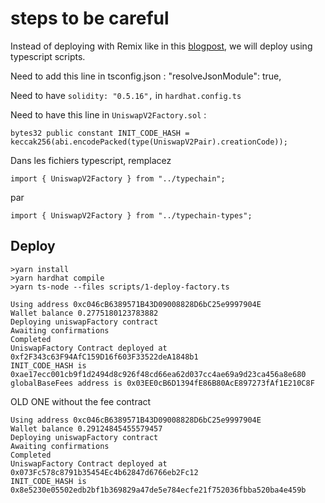 # steps to be careful

Instead of deploying with Remix like in this [blogpost](https://medium.com/@maxime.atton/fork-uniswap-v2-smart-contracts-ui-on-remix-e885d6cea176), we will deploy using typescript scripts.

Need to add this line in tsconfig.json :   "resolveJsonModule": true,


Need to have `solidity: "0.5.16",` in `hardhat.config.ts`

Need to have this line in `UniswapV2Factory.sol` : 

```
bytes32 public constant INIT_CODE_HASH = keccak256(abi.encodePacked(type(UniswapV2Pair).creationCode));
```


Dans les fichiers typescript, remplacez 
```
import { UniswapV2Factory } from "../typechain";
``` 
par 
```
import { UniswapV2Factory } from "../typechain-types";
```

## Deploy
```
>yarn install
>yarn hardhat compile
>yarn ts-node --files scripts/1-deploy-factory.ts
```

```
Using address 0xc046cB6389571B43D09008828D6bC25e9997904E
Wallet balance 0.2775180123783882
Deploying uniswapFactory contract
Awaiting confirmations
Completed
UniswapFactory Contract deployed at 0xf2F343c63F94AfC159D16f603F33522deA1848b1
INIT_CODE_HASH is 0xae17ecc001cb9f1d2494d8c926f48cd66ea62d037cc4ae69a9d23ca456a8e680
globalBaseFees address is 0x03EE0cB6D1394fE86B80AcE897273fAf1E210C8F
```

OLD ONE without the fee contract
```
Using address 0xc046cB6389571B43D09008828D6bC25e9997904E
Wallet balance 0.29124845455579457
Deploying uniswapFactory contract
Awaiting confirmations
Completed
UniswapFactory Contract deployed at 0x073Fc578c8791b35454Ec4b62847d6766eb2Fc12
INIT_CODE_HASH is 0x8e5230e05502edb2bf1b369829a47de5e784ecfe21f752036fbba520ba4e459b

```

